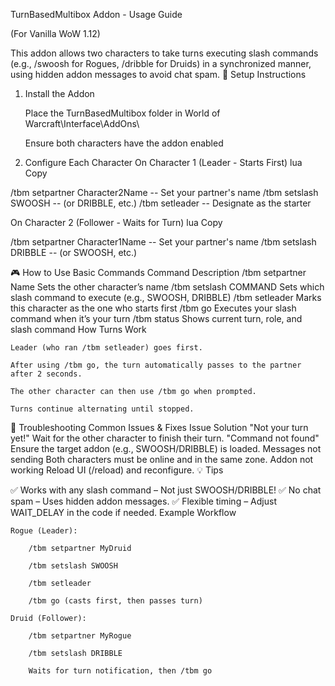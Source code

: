 TurnBasedMultibox Addon - Usage Guide

(For Vanilla WoW 1.12)

This addon allows two characters to take turns executing slash commands (e.g., /swoosh for Rogues, /dribble for Druids) in a synchronized manner, using hidden addon messages to avoid chat spam.
📌 Setup Instructions
1. Install the Addon

    Place the TurnBasedMultibox folder in World of Warcraft\Interface\AddOns\

    Ensure both characters have the addon enabled

2. Configure Each Character
On Character 1 (Leader - Starts First)
lua
Copy

/tbm setpartner Character2Name  -- Set your partner's name
/tbm setslash SWOOSH           -- (or DRIBBLE, etc.)
/tbm setleader                 -- Designate as the starter

On Character 2 (Follower - Waits for Turn)
lua
Copy

/tbm setpartner Character1Name  -- Set your partner's name
/tbm setslash DRIBBLE           -- (or SWOOSH, etc.)

🎮 How to Use
Basic Commands
Command	Description
/tbm setpartner Name	Sets the other character’s name
/tbm setslash COMMAND	Sets which slash command to execute (e.g., SWOOSH, DRIBBLE)
/tbm setleader	Marks this character as the one who starts first
/tbm go	Executes your slash command when it’s your turn
/tbm status	Shows current turn, role, and slash command
How Turns Work

    Leader (who ran /tbm setleader) goes first.

    After using /tbm go, the turn automatically passes to the partner after 2 seconds.

    The other character can then use /tbm go when prompted.

    Turns continue alternating until stopped.

🔧 Troubleshooting
Common Issues & Fixes
Issue	Solution
"Not your turn yet!"	Wait for the other character to finish their turn.
"Command not found"	Ensure the target addon (e.g., SWOOSH/DRIBBLE) is loaded.
Messages not sending	Both characters must be online and in the same zone.
Addon not working	Reload UI (/reload) and reconfigure.
💡 Tips

✅ Works with any slash command – Not just SWOOSH/DRIBBLE!
✅ No chat spam – Uses hidden addon messages.
✅ Flexible timing – Adjust WAIT_DELAY in the code if needed.
Example Workflow

    Rogue (Leader):

        /tbm setpartner MyDruid

        /tbm setslash SWOOSH

        /tbm setleader

        /tbm go (casts first, then passes turn)

    Druid (Follower):

        /tbm setpartner MyRogue

        /tbm setslash DRIBBLE

        Waits for turn notification, then /tbm go
